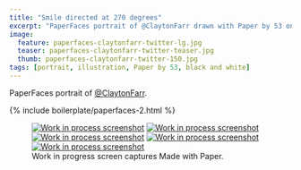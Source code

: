 ```yaml
---
title: "Smile directed at 270 degrees"
excerpt: "PaperFaces portrait of @ClaytonFarr drawn with Paper by 53 on an iPad."
image: 
  feature: paperfaces-claytonfarr-twitter-lg.jpg
  teaser: paperfaces-claytonfarr-twitter-teaser.jpg
  thumb: paperfaces-claytonfarr-twitter-150.jpg
tags: [portrait, illustration, Paper by 53, black and white]
---
```


PaperFaces portrait of [@ClaytonFarr](http://twitter.com/claytonfarr).

{% include boilerplate/paperfaces-2.html %}

<figure class="third">
  <a href="{{ site.url }}/assets/images/paperfaces-claytonfarr-process-1-lg.jpg"><img src="{{ site.url }}/assets/images/paperfaces-claytonfarr-process-1-600.jpg" alt="Work in process screenshot"></a>
  <a href="{{ site.url }}/assets/images/paperfaces-claytonfarr-process-2-lg.jpg"><img src="{{ site.url }}/assets/images/paperfaces-claytonfarr-process-2-600.jpg" alt="Work in process screenshot"></a>
  <a href="{{ site.url }}/assets/images/paperfaces-claytonfarr-process-3-lg.jpg"><img src="{{ site.url }}/assets/images/paperfaces-claytonfarr-process-3-600.jpg" alt="Work in process screenshot"></a>
  <a href="{{ site.url }}/assets/images/paperfaces-claytonfarr-process-4-lg.jpg"><img src="{{ site.url }}/assets/images/paperfaces-claytonfarr-process-4-600.jpg" alt="Work in process screenshot"></a>
  <a href="{{ site.url }}/assets/images/paperfaces-claytonfarr-process-5-lg.jpg"><img src="{{ site.url }}/assets/images/paperfaces-claytonfarr-process-5-600.jpg" alt="Work in process screenshot"></a>
  <figcaption>Work in progress screen captures Made with Paper.</figcaption>
</figure>
